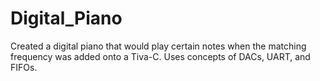 # Digital_Piano

Created a digital piano that would play certain notes when the matching frequency was added onto a Tiva-C. Uses concepts of DACs, UART, and FIFOs.
